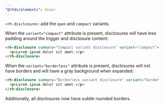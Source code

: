 ```yaml
---
"@rhds/elements": minor
---
```


`<rh-disclosure>`: add the `open` and `compact` variants.

When the `variant="compact"` attribute is present, disclosures will have less padding around the trigger and disclosure content:

```html
<rh-disclosure summary="Compact variant disclosure" variant="compact">
  <p>Lorem ipsum dolor sit amet.</p>
</rh-disclosure>
```

When the `variant="borderless"` attribute is present, disclosures will not have borders and will have a gray background when expanded:

```html
<rh-disclosure summary="Borderless variant disclosure" variant="borderless">
  <p>Lorem ipsum dolor sit amet.</p>
</rh-disclosure>
```

Additionally, all disclosures now have subtle rounded borders.
